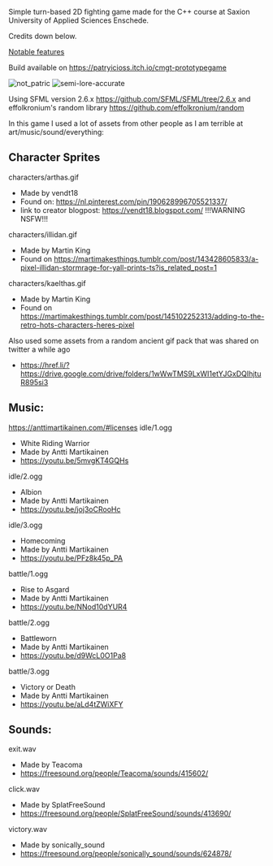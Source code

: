 ﻿
Simple turn-based 2D fighting game made for the C++ course at Saxion University of Applied Sciences Enschede.

Credits down below.

[Notable features](https://github.com/Patrycioss/CMGT_PrototypeGame/wiki/Notable-Features)

Build available on https://patryicioss.itch.io/cmgt-prototypegame

![not_patric](https://github.com/Patrycioss/CMGT_PrototypeGame/assets/72610925/9e78293f-7b28-4ee6-9531-15caca7e4120)
![semi-lore-accurate](https://github.com/Patrycioss/CMGT_PrototypeGame/assets/72610925/58876d85-8688-4cb7-9578-201cce3febc4)


Using SFML version 2.6.x https://github.com/SFML/SFML/tree/2.6.x
and effolkronium's random library https://github.com/effolkronium/random

In this game I used a lot of assets from other people as I am terrible at art/music/sound/everything:

## Character Sprites

characters/arthas.gif
- Made by vendt18
- Found on: https://nl.pinterest.com/pin/190628996705521337/
- link to creator blogpost: https://vendt18.blogspot.com/ !!!WARNING NSFW!!!

characters/illidan.gif
- Made by Martin King
- Found on https://martimakesthings.tumblr.com/post/143428605833/a-pixel-illidan-stormrage-for-yall-prints-ts?is_related_post=1

characters/kaelthas.gif
- Made by Martin King
- Found on https://martimakesthings.tumblr.com/post/145102252313/adding-to-the-retro-hots-characters-heres-pixel

Also used some assets from a random ancient gif pack that was shared on twitter a while ago
- https://href.li/?https://drive.google.com/drive/folders/1wWwTMS9LxWI1etYJGxDQIhjtuR895si3


## Music:
https://anttimartikainen.com/#licenses 
idle/1.ogg
- White Riding Warrior
- Made by Antti Martikainen
- https://youtu.be/5mvgKT4GQHs

idle/2.ogg
- Albion
- Made by Antti Martikainen
- https://youtu.be/joj3oCRooHc

idle/3.ogg
- Homecoming
- Made by Antti Martikainen
- https://youtu.be/PFz8k45p_PA

battle/1.ogg
- Rise to Asgard
- Made by Antti Martikainen
- https://youtu.be/NNod10dYUR4

battle/2.ogg
- Battleworn
- Made by Antti Martikainen
- https://youtu.be/d9WcL0O1Pa8

battle/3.ogg
- Victory or Death
- Made by Antti Martikainen
- https://youtu.be/aLd4tZWiXFY


## Sounds:

exit.wav
- Made by Teacoma
- https://freesound.org/people/Teacoma/sounds/415602/

click.wav
- Made by SplatFreeSound
- https://freesound.org/people/SplatFreeSound/sounds/413690/

victory.wav
- Made by sonically_sound
- https://freesound.org/people/sonically_sound/sounds/624878/
